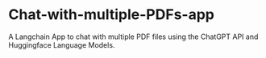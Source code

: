 # Chat-with-multiple-PDFs-app
A Langchain App to chat with multiple PDF files using the ChatGPT API and Huggingface Language Models.
